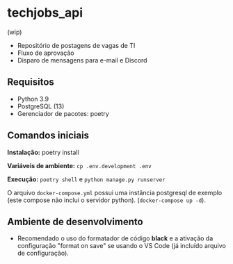 # techjobs_api

(wip)

  - Repositório de postagens de vagas de TI
  - Fluxo de aprovação
  - Disparo de mensagens para e-mail e Discord

## Requisitos

  - Python 3.9
  - PostgreSQL (13)
  - Gerenciador de pacotes: poetry

## Comandos iniciais

**Instalação:** poetry install

**Variáveis de ambiente:** `cp .env.development .env`

**Execução:** `poetry shell` e `python manage.py runserver`


O arquivo `docker-compose.yml` possui uma instância postgresql de exemplo (este compose não inclui o servidor python). (`docker-compose up -d`).

## Ambiente de desenvolvimento

  - Recomendado o uso do formatador de código **black** e a ativação da configuração "format on save" se usando o VS Code (já incluído arquivo de configuração).
